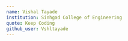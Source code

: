 ```yaml
---
name: Vishal Tayade
institution: Sinhgad College of Engineering
quote: Keep Coding
github_user: Vshltayade
---
```

